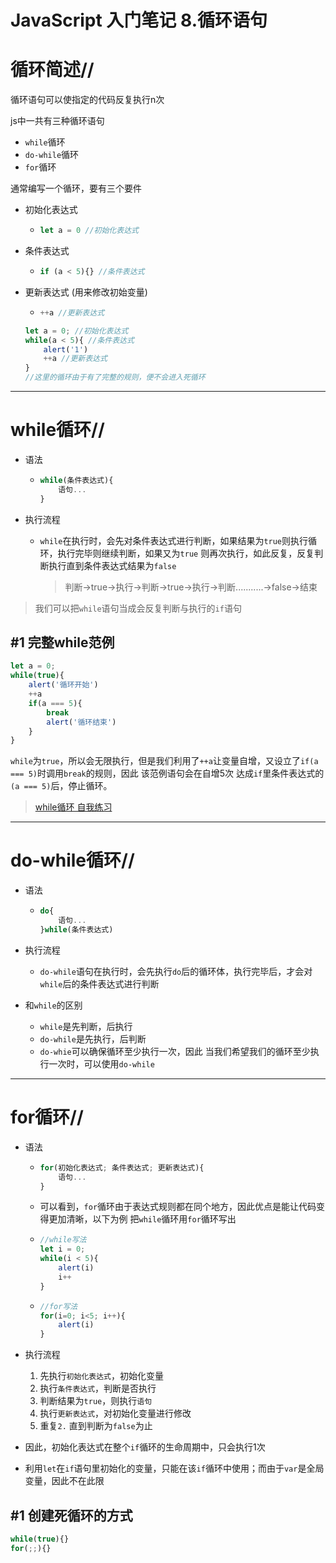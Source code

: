# JavaScript 入门笔记 8.循环语句

# 循环简述//

循环语句可以使指定的代码反复执行n次

js中一共有三种循环语句

- `while`循环
- `do-while`循环
- `for`循环

通常编写一个循环，要有三个要件

- 初始化表达式

  - ```js
    let a = 0 //初始化表达式
    ```

- 条件表达式

  - ```js
    if (a < 5){} //条件表达式
    ```

- 更新表达式 (用来修改初始变量)

  - ```js
    ++a //更新表达式
    ```

  ```js
  let a = 0; //初始化表达式
  while(a < 5){ //条件表达式
      alert('1')
      ++a //更新表达式
  }
  //这里的循环由于有了完整的规则，便不会进入死循环
  ```

  

***

# while循环//

- 语法

  - ```js
    while(条件表达式){
    	语句...
    }
    ```

- 执行流程

  - `while`在执行时，会先对条件表达式进行判断，如果结果为`true`则执行循环，执行完毕则继续判断，如果又为`true` 则再次执行，如此反复，反复判断执行直到条件表达式结果为`false`

    > 判断->true->执行->判断->true->执行->判断...........->false->结束

> 我们可以把`while`语句当成会反复判断与执行的`if`语句

## #1 完整while范例

```js
let a = 0;
while(true){
    alert('循环开始')
    ++a
    if(a === 5){
        break
        alert('循环结束')
    }
}
```

`while`为`true`，所以会无限执行，但是我们利用了`++a`让变量自增，又设立了`if(a === 5)`时调用`break`的规则，因此 该范例语句会在自增5次 达成`if`里条件表达式的`(a === 5)`后，停止循环。

> [while循环 自我练习](https://github.com/syuanc19/js-practice-myself/blob/main/while%E7%BB%83%E4%B9%A0.md)

***

# do-while循环//

- 语法

  - ```js
    do{
        语句...
    }while(条件表达式)
    ```

- 执行流程

  - `do-while`语句在执行时，会先执行`do`后的循环体，执行完毕后，才会对`while`后的条件表达式进行判断

  

- 和`while`的区别
  - `while`是先判断，后执行
  - `do-while`是先执行，后判断
  - `do-whie`可以确保循环至少执行一次，因此 当我们希望我们的循环至少执行一次时，可以使用`do-while`

***

# for循环//

- 语法

  - ```js
    for(初始化表达式; 条件表达式; 更新表达式){
        语句...
    }
    ```

  - 可以看到，`for`循环由于表达式规则都在同个地方，因此优点是能让代码变得更加清晰，以下为例 把`while`循环用`for`循环写出

  - ```js
    //while写法
    let i = 0;
    while(i < 5){
        alert(i)
        i++
    }
    ```

  - ```js
    //for写法
    for(i=0; i<5; i++){
        alert(i)
    }
    ```

- 执行流程

  1. 先执行`初始化表达式`，初始化变量
  2. 执行`条件表达式`，判断是否执行
  3. 判断结果为`true`，则执行`语句`
  4. 执行`更新表达式`，对初始化变量进行修改
  5. 重复`2.` 直到判断为`false`为止

- 因此，初始化表达式在整个`if`循环的生命周期中，只会执行1次

- 利用`let`在`if`语句里初始化的变量，只能在该`if`循环中使用；而由于`var`是全局变量，因此不在此限

## #1 创建死循环的方式

```js
while(true){}
for(;;){}
```

